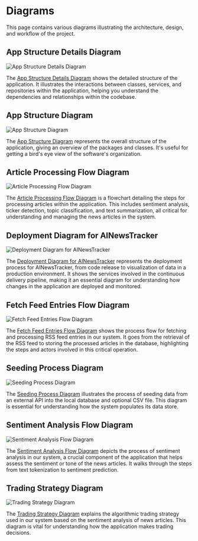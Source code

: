 # Diagrams

This page contains various diagrams illustrating the architecture, design, and workflow of the project.

## App Structure Details Diagram

![App Structure Details Diagram](diagrams/out/app_structure_details_dark.svg)

The [App Structure Details Diagram](diagrams/out/app_structure_details_dark.svg) shows the detailed structure of the application. It illustrates the interactions between classes, services, and repositories within the application, helping you understand the dependencies and relationships within the codebase.

## App Structure Diagram

![App Structure Diagram](diagrams/out/app_structure.svg)

The [App Structure Diagram](diagrams/out/app_structure.svg) represents the overall structure of the application, giving an overview of the packages and classes. It's useful for getting a bird's eye view of the software's organization.

## Article Processing Flow Diagram

![Article Processing Flow Diagram](diagrams/out/article_processing_flow.svg)

The [Article Processing Flow Diagram](diagrams/out/article_processing_flow.svg) is a flowchart detailing the steps for processing articles within the application. This includes sentiment analysis, ticker detection, topic classification, and text summarization, all critical for understanding and managing the news articles in the system.

## Deployment Diagram for AINewsTracker

![Deployment Diagram for AINewsTracker](diagrams/out/deployment_diagram.svg)

The [Deployment Diagram for AINewsTracker](diagrams/out/deployment_diagram.svg) represents the deployment process for AINewsTracker, from code release to visualization of data in a production environment. It shows the services involved in the continuous delivery pipeline, making it an essential diagram for understanding how changes in the application are deployed and monitored.

## Fetch Feed Entries Flow Diagram

![Fetch Feed Entries Flow Diagram](diagrams/out/fetch_feed_entries_flow.svg)

The [Fetch Feed Entries Flow Diagram](diagrams/out/fetch_feed_entries_flow.svg) shows the process flow for fetching and processing RSS feed entries in our system. It goes from the retrieval of the RSS feed to storing the processed articles in the database, highlighting the steps and actors involved in this critical operation.

## Seeding Process Diagram

![Seeding Process Diagram](diagrams/out/seeding_process.svg)

The [Seeding Process Diagram](diagrams/out/seeding_process.svg) illustrates the process of seeding data from an external API into the local database and optional CSV file. This diagram is essential for understanding how the system populates its data store.

## Sentiment Analysis Flow Diagram

![Sentiment Analysis Flow Diagram](diagrams/out/sentiment_analysis_flow.svg)

The [Sentiment Analysis Flow Diagram](diagrams/out/sentiment_analysis_flow.svg) depicts the process of sentiment analysis in our system, a crucial component of the application that helps assess the sentiment or tone of the news articles. It walks through the steps from text tokenization to sentiment prediction.

## Trading Strategy Diagram

![Trading Strategy Diagram](diagrams/out/trading_strategy.svg)

The [Trading Strategy Diagram](diagrams/out/trading_strategy.svg) explains the algorithmic trading strategy used in our system based on the sentiment analysis of news articles. This diagram is vital for understanding how the application makes trading decisions.
